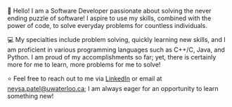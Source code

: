 👋 Hello! I am a Software Developer passionate about solving the never ending puzzle of software! I aspire to use my skills, combined with the power of code, to solve everyday problems for countless individuals.

💻 My specialties include problem solving, quickly learning new skills, and I am proficient in various programming languages such as C++/C, Java, and Python. I am proud of my accomplishments so far; yet, there is certainly more for me to learn, more problems for me to solve!

⭐️ Feel free to reach out to me via [LinkedIn](https://ca.linkedin.com/in/neysa-patel) or email at neysa.patel@uwaterloo.ca; I am always eager for an opportunity to learn something new!
